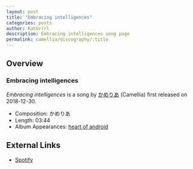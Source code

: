 ```yaml
---
layout: post
title: "Embracing intelligences"
categories: posts
author: KatGrrrl
description: Embracing intelligences song page
permalink: camellia/discography/:title
---
```


## Overview

### Embracing intelligences

*Embracing intelligences* is a song by [かめりあ](/camellia) (Camellia) first released on 2018-12-30.

* Composition: かめりあ
* Length: 03:44
* Album Appearances: [heart of android](/camellia/albums/heart-of-android)

## External Links

* [Spotify](https://open.spotify.com/track/015qZuL7PdLOpNIS3uCOet?si=a4cc53b0b23048da)
